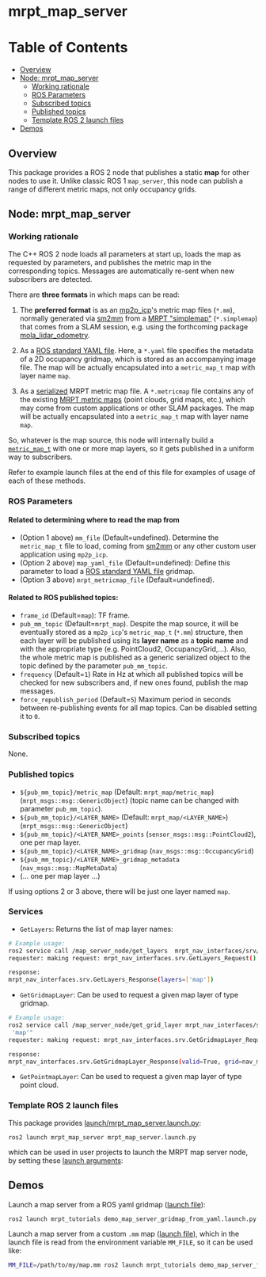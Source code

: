 # mrpt_map_server

# Table of Contents
* [Overview](#Overview)
* [Node: mrpt_map_server](#Node:-mrpt_map_server)
	* [Working rationale](#Working-rationale)
	* [ROS Parameters](#ROS-Parameters)
	* [Subscribed topics](#Subscribed-topics)
	* [Published topics](#Published-topics)
	* [Template ROS 2 launch files](#Template-ROS-2-launch-files)
* [Demos](#Demos)

## Overview
This package provides a ROS 2 node that publishes a static **map** for other nodes to use it.
Unlike classic ROS 1 ``map_server``, this node can publish a range of different metric maps, not only occupancy grids.

## Node: mrpt_map_server

### Working rationale
The C++ ROS 2 node loads all parameters at start up, loads the map
as requested by parameters, and publishes the metric map in the corresponding topics. Messages are automatically re-sent when new subscribers are detected.

There are **three formats** in which maps can be read:

1. The **preferred format** is as an [mp2p_icp](https://github.com/MOLAorg/mp2p_icp)'s metric map files (`*.mm`), normally generated
   via [sm2mm](https://github.com/MOLAorg/mp2p_icp/tree/master/apps/sm2mm) from a [MRPT "simplemap"](https://docs.mrpt.org/reference/latest/class_mrpt_maps_CSimpleMap.html) (``*.simplemap``) that comes from a SLAM session,
   e.g. using the forthcoming package [mola_lidar_odometry](https://github.com/MOLAorg/mola_lidar_odometry).

2. As a [ROS standard YAML file](https://wiki.ros.org/map_server). Here, a ``*.yaml`` file specifies the metadata of a 2D occupancy gridmap, which is stored as an accompanying image file. The map will be actually encapsulated into a `metric_map_t` map with layer name `map`.

3. As a [serialized](https://docs.mrpt.org/reference/latest/group_mrpt_serialization_grp.html) MRPT metric map file.
A ``*.metricmap`` file contains any of the existing 
[MRPT metric maps](https://docs.mrpt.org/reference/latest/group_mrpt_maps_grp.html)
(point clouds, grid maps, etc.), which may come from custom applications or other SLAM packages.
The map will be actually encapsulated into a `metric_map_t` map with layer name `map`.

So, whatever is the map source, this node will internally build a [`metric_map_t`](https://docs.mola-slam.org/mp2p_icp/)
with one or more map layers, so it gets published in a uniform way to subscribers.

Refer to example launch files at the end of this file for examples
of usage of each of these methods.


### ROS Parameters

#### Related to determining where to read the map from
* (Option 1 above) ``mm_file`` (Default=undefined). Determine the `metric_map_t` file to load, coming from [sm2mm](https://github.com/MOLAorg/mp2p_icp/tree/master/apps/sm2mm) or any other custom user application using `mp2p_icp`.
* (Option 2 above) ``map_yaml_file`` (Default=undefined): Define this parameter to load a [ROS standard YAML file](https://wiki.ros.org/map_server) gridmap.
* (Option 3 above) ``mrpt_metricmap_file`` (Default=undefined).

#### Related to ROS published topics:
* ``frame_id`` (Default=``map``): TF frame.
* `pub_mm_topic` (Default=`mrpt_map`). Despite the map source, it will be eventually stored as a `mp2p_icp`'s `metric_map_t` (`*.mm`) structure, then each layer will be published using its **layer name** as a **topic name** and with the appropriate type
(e.g. PointCloud2, OccupancyGrid,...). Also, the whole metric map is published as a generic serialized object to the topic defined by the 
parameter `pub_mm_topic`.
* `frequency` (Default=``1``) Rate in Hz at which all published topics will be checked for new subscribers and, if new ones found, publish the map messages.
* `force_republish_period` (Default=``5``) Maximum period in seconds between re-publishing events for all map topics. Can be disabled setting it to ``0``.

### Subscribed topics
None.

### Published topics
* ``${pub_mm_topic}/metric_map`` (Default: ``mrpt_map/metric_map``) (``mrpt_msgs::msg::GenericObject``) (topic name can be changed with parameter `pub_mm_topic`).
* ``${pub_mm_topic}/<LAYER_NAME>`` (Default: ``mrpt_map/<LAYER_NAME>``) (``mrpt_msgs::msg::GenericObject``) 
* ``${pub_mm_topic}/<LAYER_NAME>_points`` (``sensor_msgs::msg::PointCloud2``), one per map layer.
* ``${pub_mm_topic}/<LAYER_NAME>_gridmap`` (``nav_msgs::msg::OccupancyGrid``)
* ``${pub_mm_topic}/<LAYER_NAME>_gridmap_metadata`` (``nav_msgs::msg::MapMetaData``)
* (... one per map layer ...)

If using options 2 or 3 above, there will be just one layer named `map`.

### Services
* ``GetLayers``: Returns the list of map layer names:

```bash
# Example usage:
ros2 service call /map_server_node/get_layers  mrpt_nav_interfaces/srv/GetLayers
requester: making request: mrpt_nav_interfaces.srv.GetLayers_Request()

response:
mrpt_nav_interfaces.srv.GetLayers_Response(layers=['map'])
```

* ``GetGridmapLayer``: Can be used to request a given map layer of type gridmap.

```bash
# Example usage:
ros2 service call /map_server_node/get_grid_layer mrpt_nav_interfaces/srv/GetGridmapLayer "layer_name:\
 'map'"
requester: making request: mrpt_nav_interfaces.srv.GetGridmapLayer_Request(layer_name='map')

response:
mrpt_nav_interfaces.srv.GetGridmapLayer_Response(valid=True, grid=nav_msgs.msg.OccupancyGrid(...
```

* ``GetPointmapLayer``: Can be used to request a given map layer of type point cloud.

### Template ROS 2 launch files

This package provides [launch/mrpt_map_server.launch.py](launch/mrpt_map_server.launch.py):

    ros2 launch mrpt_map_server mrpt_map_server.launch.py

which can be used in user projects to launch the MRPT map server node, by setting these [launch arguments](https://docs.ros.org/en/rolling/Tutorials/Intermediate/Launch/Using-Substitutions.html):


## Demos

Launch a map server from a ROS yaml gridmap ([launch file](../mrpt_tutorials/launch/demo_map_server_gridmap_from_yaml.launch.py)):

```bash
ros2 launch mrpt_tutorials demo_map_server_gridmap_from_yaml.launch.py
```

Launch a map server from a custom `.mm` map ([launch file](../mrpt_tutorials/launch/demo_map_server_from_mm.launch.py)), 
which in the launch file is read from the environment variable `MM_FILE`, so it can be used like:
 
```bash
MM_FILE=/path/to/my/map.mm ros2 launch mrpt_tutorials demo_map_server_from_mm.launch.py
```
